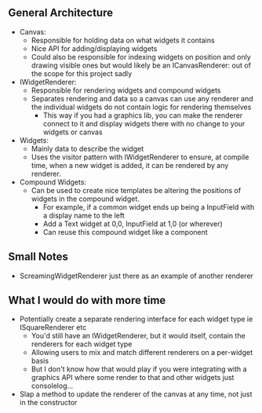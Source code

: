 ## General Architecture

- Canvas:
  - Responsible for holding data on what widgets it contains
  - Nice API for adding/displaying widgets
  - Could also be responsible for indexing widgets on position and only drawing visible ones but would likely be an ICanvasRenderer: out of the scope for this project sadly
- IWidgetRenderer:
  - Responsible for rendering widgets and compound widgets
  - Separates rendering and data so a canvas can use any renderer and the individual widgets do not contain logic for rendering themselves
    - This way if you had a graphics lib, you can make the renderer connect to it and display widgets there with no change to your widgets or canvas
- Widgets:
  - Mainly data to describe the widget
  - Uses the visitor pattern with IWidgetRenderer to ensure, at compile time, when a new widget is added, it can be rendered by any renderer.
- Compound Widgets:
  - Can be used to create nice templates be altering the positions of widgets in the compound widget.
    - For example, if a common widget ends up being a InputField with a display name to the left
    - Add a Text widget at 0,0, InputField at 1,0 (or wherever)
    - Can reuse this compound widget like a component

## Small Notes

- ScreamingWidgetRenderer just there as an example of another renderer

## What I would do with more time

- Potentially create a separate rendering interface for each widget type ie ISquareRenderer etc
  - You'd still have an IWidgetRenderer, but it would itself, contain the renderers for each widget type
  - Allowing users to mix and match different renderers on a per-widget basis
  - But I don't know how that would play if you were integrating with a graphics API where some render to that and other widgets just consolelog...
- Slap a method to update the renderer of the canvas at any time, not just in the constructor
